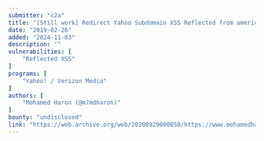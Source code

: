 ```yaml
---
submitter: "c2a"
title: "[Still work] Redirect Yahoo Subdomain XSS Reflected from americangreetings.com"
date: "2019-02-26"
added: "2024-11-03"
description: ""
vulnerabilities: [
    "Reflected XSS"
]
programs: [
    "Yahoo! / Verizon Media"
]
authors: [
    "Mohamed Haron (@m7mdharon)"
]
bounty: "undisclosed"
link: "https://web.archive.org/web/20200929000850/https://www.mohamedharon.com/2019/02/still-work-redirect-yahoo-subdomain-xss.html"
---
```





